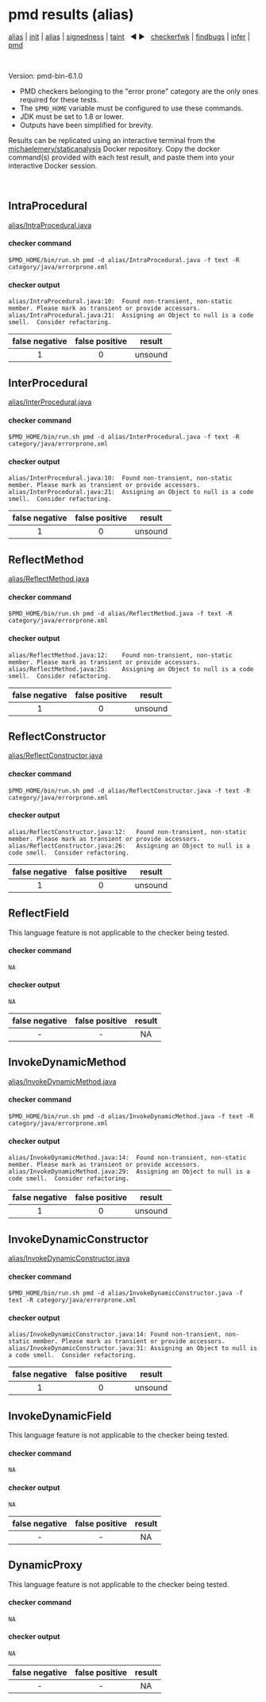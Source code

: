 # pmd results (alias)

[alias](https://github.com/michaelemery/staticanalysis/blob/master/results/alias/README.md) | [init](https://github.com/michaelemery/staticanalysis/blob/master/results/init/README.md) | [alias](https://github.com/michaelemery/staticanalysis/blob/master/results/alias/README.md) | [signedness](https://github.com/michaelemery/staticanalysis/blob/master/results/signedness/README.md) | [taint](https://github.com/michaelemery/staticanalysis/blob/master/results/taint/README.md) &nbsp; &#x25c0; &#x25b6; &nbsp; [checkerfwk](https://github.com/michaelemery/staticanalysis/blob/master/results/tool/checkerframework.md) | [findbugs](https://github.com/michaelemery/staticanalysis/blob/master/results/tool/findbugs.md) | [infer](https://github.com/michaelemery/staticanalysis/blob/master/results/tool/infer.md) | [pmd](https://github.com/michaelemery/staticanalysis/blob/master/results/tool/pmd.md)

<br>

Version: pmd-bin-6.1.0

* PMD checkers belonging to the "error prone" category are the only ones required for these tests.
* The `$PMD_HOME` variable must be configured to use these commands.
* JDK must be set to 1.8 or lower.
* Outputs have been simplified for brevity.

Results can be replicated using an interactive terminal from the [michaelemery/staticanalysis](https://cloud.docker.com/u/michaelemery/repository/docker/michaelemery/staticanalysis) Docker repository. Copy the docker command(s) provided with each test result, and paste them into your interactive Docker session. 

<br>

## IntraProcedural

[alias/IntraProcedural.java](https://github.com/michaelemery/staticanalysis/blob/master/src/alias/IntraProcedural.java)

#### checker command

```shell script
$PMD_HOME/bin/run.sh pmd -d alias/IntraProcedural.java -f text -R category/java/errorprone.xml
```

#### checker output

```
alias/IntraProcedural.java:10:	Found non-transient, non-static member. Please mark as transient or provide accessors.
alias/IntraProcedural.java:21:	Assigning an Object to null is a code smell.  Consider refactoring.
```

| false negative | false positive | result |
| :---: | :---: | :---: |
| 1 | 0 | unsound |

## InterProcedural

[alias/InterProcedural.java](https://github.com/michaelemery/staticanalysis/blob/master/src/alias/InterProcedural.java)

#### checker command

```shell script
$PMD_HOME/bin/run.sh pmd -d alias/InterProcedural.java -f text -R category/java/errorprone.xml
```

#### checker output

```
alias/InterProcedural.java:10:	Found non-transient, non-static member. Please mark as transient or provide accessors.
alias/InterProcedural.java:21:	Assigning an Object to null is a code smell.  Consider refactoring.

```

| false negative | false positive | result |
| :---: | :---: | :---: |
| 1 | 0 | unsound |

## ReflectMethod

[alias/ReflectMethod.java](https://github.com/michaelemery/staticanalysis/blob/master/src/alias/ReflectMethod.java)

#### checker command

```shell script
$PMD_HOME/bin/run.sh pmd -d alias/ReflectMethod.java -f text -R category/java/errorprone.xml
```

#### checker output

```
alias/ReflectMethod.java:12:	Found non-transient, non-static member. Please mark as transient or provide accessors.
alias/ReflectMethod.java:25:	Assigning an Object to null is a code smell.  Consider refactoring.
```

| false negative | false positive | result |
| :---: | :---: | :---: |
| 1 | 0 | unsound |

## ReflectConstructor

[alias/ReflectConstructor.java](https://github.com/michaelemery/staticanalysis/blob/master/src/alias/ReflectConstructor.java)

#### checker command

```shell script
$PMD_HOME/bin/run.sh pmd -d alias/ReflectConstructor.java -f text -R category/java/errorprone.xml
```

#### checker output

```
alias/ReflectConstructor.java:12:	Found non-transient, non-static member. Please mark as transient or provide accessors.
alias/ReflectConstructor.java:26:	Assigning an Object to null is a code smell.  Consider refactoring.
```

| false negative | false positive | result |
| :---: | :---: | :---: |
| 1 | 0 | unsound |

## ReflectField

[//]: [alias/ReflectField.java](https://github.com/michaelemery/staticanalysis/blob/master/src/alias/ReflectField.java)

This language feature is not applicable to the checker being tested. 

#### checker command

```
NA
```

#### checker output

```
NA
```

| false negative | false positive | result |
| :---: | :---: | :---: |
| - | - | NA |

## InvokeDynamicMethod

[alias/InvokeDynamicMethod.java](https://github.com/michaelemery/staticanalysis/blob/master/src/alias/InvokeDynamicMethod.java)

#### checker command

```shell script
$PMD_HOME/bin/run.sh pmd -d alias/InvokeDynamicMethod.java -f text -R category/java/errorprone.xml
```

#### checker output

```
alias/InvokeDynamicMethod.java:14:	Found non-transient, non-static member. Please mark as transient or provide accessors.
alias/InvokeDynamicMethod.java:29:	Assigning an Object to null is a code smell.  Consider refactoring.
```

| false negative | false positive | result |
| :---: | :---: | :---: |
| 1 | 0 | unsound |

## InvokeDynamicConstructor

[alias/InvokeDynamicConstructor.java](https://github.com/michaelemery/staticanalysis/blob/master/src/alias/InvokeDynamicConstructor.java)

#### checker command

```shell script
$PMD_HOME/bin/run.sh pmd -d alias/InvokeDynamicConstructor.java -f text -R category/java/errorprone.xml
```

#### checker output

```
alias/InvokeDynamicConstructor.java:14:	Found non-transient, non-static member. Please mark as transient or provide accessors.
alias/InvokeDynamicConstructor.java:31:	Assigning an Object to null is a code smell.  Consider refactoring.
```

| false negative | false positive | result |
| :---: | :---: | :---: |
| 1 | 0 | unsound |

## InvokeDynamicField

[//]: [alias/InvokeDynamicField.java](https://github.com/michaelemery/staticanalysis/blob/master/src/alias/InvokeDynamicField.java)

This language feature is not applicable to the checker being tested. 

#### checker command

```
NA
```

#### checker output

```
NA
```

| false negative | false positive | result |
| :---: | :---: | :---: |
| - | - | NA |

## DynamicProxy

[//]: [alias/DynamicProxy.java](https://github.com/michaelemery/staticanalysis/blob/master/src/alias/DynamicProxy.java)

This language feature is not applicable to the checker being tested. 

#### checker command

```
NA
```

#### checker output

```
NA
```

| false negative | false positive | result |
| :---: | :---: | :---: |
| - | - | NA |
